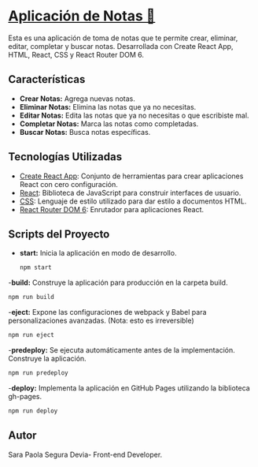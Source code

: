 # [Aplicación de Notas 📝](https://sarasegura.github.io/page-notes-curso-react-intro/)
Esta es una aplicación de toma de notas que te permite crear, eliminar, editar, completar y buscar notas. Desarrollada con Create React App, HTML, React, CSS y React Router DOM 6.

## Características

- **Crear Notas:** Agrega nuevas notas.
- **Eliminar Notas:** Elimina las notas que ya no necesitas.
-  **Editar Notas:** Edita las notas que ya no necesitas o que escribiste mal.
- **Completar Notas:** Marca las notas como completadas.
- **Buscar Notas:** Busca notas específicas.

## Tecnologías Utilizadas

- [Create React App](https://create-react-app.dev/): Conjunto de herramientas para crear aplicaciones React con cero configuración.
- [React](https://reactjs.org/): Biblioteca de JavaScript para construir interfaces de usuario.
- [CSS](https://developer.mozilla.org/en-US/docs/Web/CSS): Lenguaje de estilo utilizado para dar estilo a documentos HTML.
- [React Router DOM 6](https://reactrouter.com/): Enrutador para aplicaciones React.

## Scripts del Proyecto
- **start:** Inicia la aplicación en modo de desarrollo.
  ```bash
  npm start
  ```
-**build:** Construye la aplicación para producción en la carpeta build.
  ```bash
 npm run build
  ```
-**eject:** Expone las configuraciones de webpack y Babel para personalizaciones avanzadas. (Nota: esto es irreversible)
  ```bash
npm run eject
  ```
-**predeploy:** Se ejecuta automáticamente antes de la implementación. Construye la aplicación.
  ```bash
npm run predeploy
  ```
-**deploy:** Implementa la aplicación en GitHub Pages utilizando la biblioteca gh-pages.
  ```bash
npm run deploy
  ```

## Autor
Sara Paola Segura Devia- Front-end Developer.

